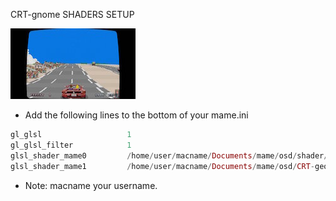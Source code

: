 CRT-gnome SHADERS SETUP

![alt text](https://github.com/MameMess/MAME-MESS-for-Mac-OS-X/blob/master/Shader/CRT-geom/image.png?raw=true "Screenshot")

* Add the following lines to the bottom of your mame.ini

```elixir
gl_glsl                   1
gl_glsl_filter            1
glsl_shader_mame0         /home/user/macname/Documents/mame/osd/shader/glsl_plain
glsl_shader_mame1         /home/user/macname/Documents/mame/osd/CRT-geom
```

* Note: macname your username.
